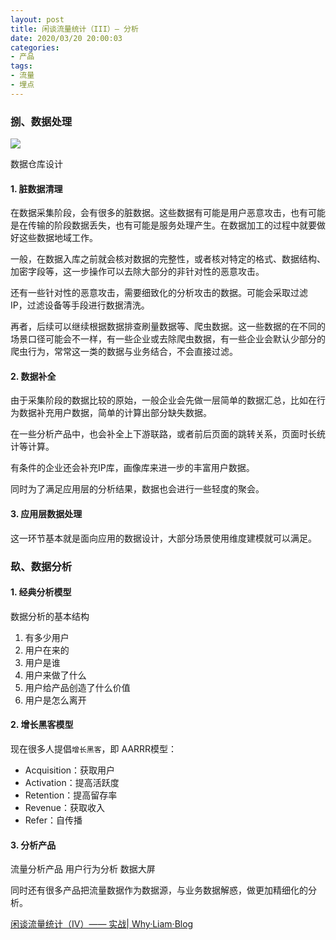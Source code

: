 ```yaml
---
layout: post
title: 闲谈流量统计（III）— 分析
date: 2020/03/20 20:00:03
categories:
- 产品
tags:
- 流量
- 埋点
---
```


### 捌、数据处理

![](http://pics.naaln.com/blog/2020-04-04-130940.jpg-basicBlog)

数据仓库设计

#### 1. 脏数据清理

在数据采集阶段，会有很多的脏数据。这些数据有可能是用户恶意攻击，也有可能是在传输的阶段数据丢失，也有可能是服务处理产生。在数据加工的过程中就要做好这些数据地域工作。

一般，在数据入库之前就会核对数据的完整性，或者核对特定的格式、数据结构、加密字段等，这一步操作可以去除大部分的非针对性的恶意攻击。

还有一些针对性的恶意攻击，需要细致化的分析攻击的数据。可能会采取过滤 IP，过滤设备等手段进行数据清洗。

再者，后续可以继续根据数据排查刷量数据等、爬虫数据。这一些数据的在不同的场景口径可能会不一样，有一些企业或去除爬虫数据，有一些企业会默认少部分的爬虫行为，常常这一类的数据与业务结合，不会直接过滤。

#### 2. 数据补全

由于采集阶段的数据比较的原始，一般企业会先做一层简单的数据汇总，比如在行为数据补充用户数据，简单的计算出部分缺失数据。

在一些分析产品中，也会补全上下游联路，或者前后页面的跳转关系，页面时长统计等计算。

有条件的企业还会补充IP库，画像库来进一步的丰富用户数据。

同时为了满足应用层的分析结果，数据也会进行一些轻度的聚会。

#### 3. 应用层数据处理

这一环节基本就是面向应用的数据设计，大部分场景使用维度建模就可以满足。

### 镹、数据分析

#### 1. 经典分析模型

数据分析的基本结构

1. 有多少用户
2. 用户在来的
3. 用户是谁
4. 用户来做了什么
5. 用户给产品创造了什么价值
6. 用户是怎么离开

#### 2. 增长黑客模型

现在很多人提倡`增长黑客`，即 AARRR模型：

* Acquisition：获取用户
* Activation：提高活跃度
* Retention：提高留存率
* Revenue：获取收入
* Refer：自传播

#### 3. 分析产品

流量分析产品
用户行为分析
数据大屏

同时还有很多产品把流量数据作为数据源，与业务数据解惑，做更加精细化的分析。


[闲谈流量统计（IV）—— 实战| Why·Liam·Blog](https://blog.naaln.com/2020/03/data-analytic-4/)
